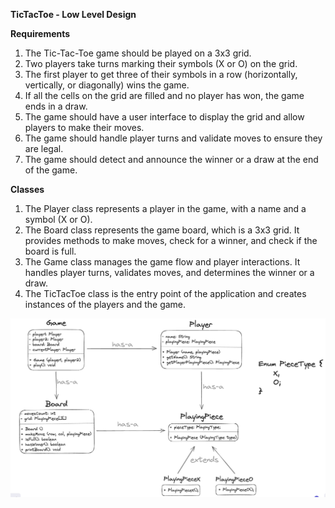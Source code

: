 **TicTacToe - Low Level Design**

**Requirements**
1. The Tic-Tac-Toe game should be played on a 3x3 grid.
2. Two players take turns marking their symbols (X or O) on the grid.
3. The first player to get three of their symbols in a row (horizontally, vertically, or diagonally) wins the game.
4. If all the cells on the grid are filled and no player has won, the game ends in a draw.
5. The game should have a user interface to display the grid and allow players to make their moves.
6. The game should handle player turns and validate moves to ensure they are legal.
7. The game should detect and announce the winner or a draw at the end of the game.

**Classes**
1. The Player class represents a player in the game, with a name and a symbol (X or O).
2. The Board class represents the game board, which is a 3x3 grid. It provides methods to make moves, check for a winner, and check if the board is full.
3. The Game class manages the game flow and player interactions. It handles player turns, validates moves, and determines the winner or a draw.
4. The TicTacToe class is the entry point of the application and creates instances of the players and the game.

![TicTacToe.png](TicTacToe.png)